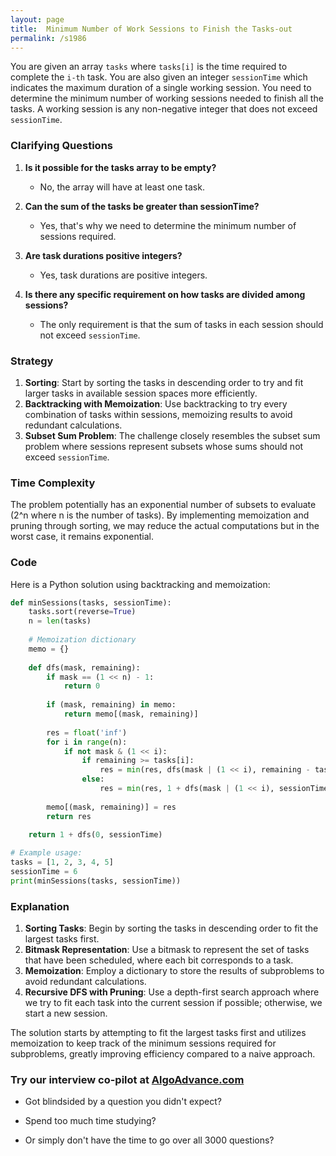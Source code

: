 ```yaml
---
layout: page
title:  Minimum Number of Work Sessions to Finish the Tasks-out
permalink: /s1986
---
```


You are given an array `tasks` where `tasks[i]` is the time required to complete the `i-th` task. You are also given an integer `sessionTime` which indicates the maximum duration of a single working session. You need to determine the minimum number of working sessions needed to finish all the tasks. A working session is any non-negative integer that does not exceed `sessionTime`.

### Clarifying Questions

1. **Is it possible for the tasks array to be empty?**
   - No, the array will have at least one task.

2. **Can the sum of the tasks be greater than sessionTime?**
   - Yes, that's why we need to determine the minimum number of sessions required.

3. **Are task durations positive integers?**
   - Yes, task durations are positive integers.

4. **Is there any specific requirement on how tasks are divided among sessions?**
   - The only requirement is that the sum of tasks in each session should not exceed `sessionTime`.

### Strategy

1. **Sorting**: Start by sorting the tasks in descending order to try and fit larger tasks in available session spaces more efficiently.
2. **Backtracking with Memoization**: Use backtracking to try every combination of tasks within sessions, memoizing results to avoid redundant calculations.
3. **Subset Sum Problem**: The challenge closely resembles the subset sum problem where sessions represent subsets whose sums should not exceed `sessionTime`.

### Time Complexity

The problem potentially has an exponential number of subsets to evaluate (2^n where n is the number of tasks). By implementing memoization and pruning through sorting, we may reduce the actual computations but in the worst case, it remains exponential.

### Code

Here is a Python solution using backtracking and memoization:

```python
def minSessions(tasks, sessionTime):
    tasks.sort(reverse=True)
    n = len(tasks)
    
    # Memoization dictionary
    memo = {}
    
    def dfs(mask, remaining):
        if mask == (1 << n) - 1:
            return 0
        
        if (mask, remaining) in memo:
            return memo[(mask, remaining)]
        
        res = float('inf')
        for i in range(n):
            if not mask & (1 << i):
                if remaining >= tasks[i]:
                    res = min(res, dfs(mask | (1 << i), remaining - tasks[i]))
                else:
                    res = min(res, 1 + dfs(mask | (1 << i), sessionTime - tasks[i]))
        
        memo[(mask, remaining)] = res
        return res
    
    return 1 + dfs(0, sessionTime)

# Example usage:
tasks = [1, 2, 3, 4, 5]
sessionTime = 6
print(minSessions(tasks, sessionTime))
```

### Explanation

1. **Sorting Tasks**: Begin by sorting the tasks in descending order to fit the largest tasks first.
2. **Bitmask Representation**: Use a bitmask to represent the set of tasks that have been scheduled, where each bit corresponds to a task.
3. **Memoization**: Employ a dictionary to store the results of subproblems to avoid redundant calculations.
4. **Recursive DFS with Pruning**: Use a depth-first search approach where we try to fit each task into the current session if possible; otherwise, we start a new session.

The solution starts by attempting to fit the largest tasks first and utilizes memoization to keep track of the minimum sessions required for subproblems, greatly improving efficiency compared to a naive approach.


### Try our interview co-pilot at [AlgoAdvance.com](https://algoAdvance.com)

- Got blindsided by a question you didn't expect?

- Spend too much time studying?

- Or simply don't have the time to go over all 3000 questions?

